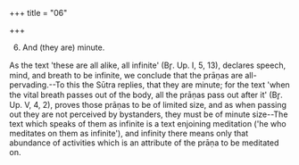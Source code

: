 +++
title = "06"

+++


6. And (they are) minute.

As the text 'these are all alike, all infinite' (Br̥. Up. I, 5, 13), declares speech, mind, and breath to be infinite, we conclude that the prāṇas are all-pervading.--To this the Sūtra replies, that they are minute; for the text 'when the vital breath passes out of the body, all the prāṇas pass out after it' (Br̥. Up. V, 4, 2), proves those prāṇas to be of limited size, and as when passing out they are not perceived by bystanders, they must be of minute size--The text which speaks of them as infinite is a text enjoining meditation ('he who meditates on them as infinite'), and infinity there means only that abundance of activities which is an attribute of the prāṇa to be meditated on.

